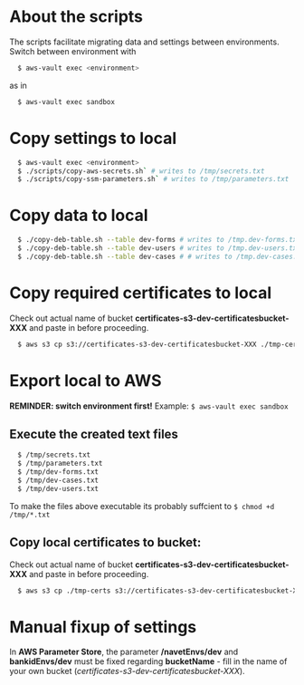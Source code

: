 # About the scripts
The scripts facilitate migrating data and settings between environments.
Switch between environment with 
```sh
  $ aws-vault exec <environment>
```
as in 
```sh
  $ aws-vault exec sandbox
```

# Copy settings to local
```sh
  $ aws-vault exec <environment>
  $ ./scripts/copy-aws-secrets.sh` # writes to /tmp/secrets.txt 
  $ ./scripts/copy-ssm-parameters.sh` # writes to /tmp/parameters.txt 
```

# Copy data to local
```sh
  $ ./copy-deb-table.sh --table dev-forms # writes to /tmp.dev-forms.txt
  $ ./copy-deb-table.sh --table dev-users # writes to /tmp.dev-users.txt
  $ ./copy-deb-table.sh --table dev-cases # # writes to /tmp.dev-cases.txt
```

# Copy required certificates to local
Check out actual name of bucket **certificates-s3-dev-certificatesbucket-XXX** and paste in before proceeding.
```sh
  $ aws s3 cp s3://certificates-s3-dev-certificatesbucket-XXX ./tmp-certs --recursive
```


# Export local to AWS
**REMINDER: switch environment first!**
Example: `$ aws-vault exec sandbox`

## Execute the created text files
```sh
  $ /tmp/secrets.txt
  $ /tmp/parameters.txt
  $ /tmp/dev-forms.txt
  $ /tmp/dev-cases.txt
  $ /tmp/dev-users.txt
```

To make the files above executable its probably suffcient to `$ chmod +d /tmp/*.txt`


## Copy local certificates to bucket:
Check out actual name of bucket **certificates-s3-dev-certificatesbucket-XXX** and paste in before proceeding.
```sh
  $ aws s3 cp ./tmp-certs s3://certificates-s3-dev-certificatesbucket-XXX --recursive
```

# Manual fixup of settings
In **AWS Parameter Store**, the parameter **/navetEnvs/dev** and **bankidEnvs/dev** must be fixed regarding **bucketName** - fill in the name of your own bucket (_certificates-s3-dev-certificatesbucket-XXX_).
